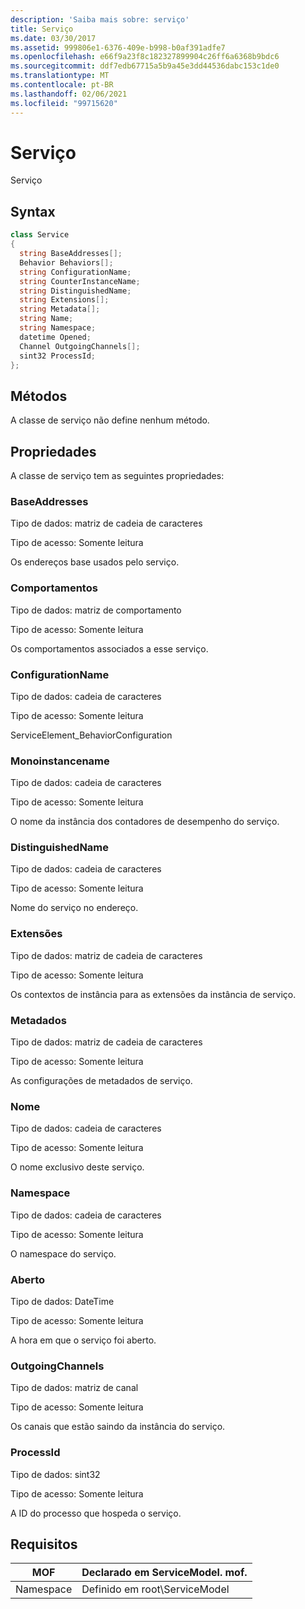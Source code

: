 ```yaml
---
description: 'Saiba mais sobre: serviço'
title: Serviço
ms.date: 03/30/2017
ms.assetid: 999806e1-6376-409e-b998-b0af391adfe7
ms.openlocfilehash: e66f9a23f8c182327899904c26ff6a6368b9bdc6
ms.sourcegitcommit: ddf7edb67715a5b9a45e3dd44536dabc153c1de0
ms.translationtype: MT
ms.contentlocale: pt-BR
ms.lasthandoff: 02/06/2021
ms.locfileid: "99715620"
---
```

# <a name="service"></a>Serviço

Serviço  
  
## <a name="syntax"></a>Syntax  
  
```csharp
class Service  
{  
  string BaseAddresses[];  
  Behavior Behaviors[];  
  string ConfigurationName;  
  string CounterInstanceName;  
  string DistinguishedName;  
  string Extensions[];  
  string Metadata[];  
  string Name;  
  string Namespace;  
  datetime Opened;  
  Channel OutgoingChannels[];  
  sint32 ProcessId;  
};  
```  
  
## <a name="methods"></a>Métodos  

 A classe de serviço não define nenhum método.  
  
## <a name="properties"></a>Propriedades  

 A classe de serviço tem as seguintes propriedades:  
  
### <a name="baseaddresses"></a>BaseAddresses  

 Tipo de dados: matriz de cadeia de caracteres  
  
 Tipo de acesso: Somente leitura  
  
 Os endereços base usados pelo serviço.  
  
### <a name="behaviors"></a>Comportamentos  

 Tipo de dados: matriz de comportamento  
  
 Tipo de acesso: Somente leitura  
  
 Os comportamentos associados a esse serviço.  
  
### <a name="configurationname"></a>ConfigurationName  

 Tipo de dados: cadeia de caracteres  
  
 Tipo de acesso: Somente leitura  
  
 ServiceElement_BehaviorConfiguration  
  
### <a name="counterinstancename"></a>Monoinstancename  

 Tipo de dados: cadeia de caracteres  
  
 Tipo de acesso: Somente leitura  
  
 O nome da instância dos contadores de desempenho do serviço.  
  
### <a name="distinguishedname"></a>DistinguishedName  

 Tipo de dados: cadeia de caracteres  
  
 Tipo de acesso: Somente leitura  
  
 Nome do serviço no endereço.  
  
### <a name="extensions"></a>Extensões  

 Tipo de dados: matriz de cadeia de caracteres  
  
 Tipo de acesso: Somente leitura  
  
 Os contextos de instância para as extensões da instância de serviço.  
  
### <a name="metadata"></a>Metadados  

 Tipo de dados: matriz de cadeia de caracteres  
  
 Tipo de acesso: Somente leitura  
  
 As configurações de metadados de serviço.  
  
### <a name="name"></a>Nome  

 Tipo de dados: cadeia de caracteres  
  
 Tipo de acesso: Somente leitura  
  
 O nome exclusivo deste serviço.  
  
### <a name="namespace"></a>Namespace  

 Tipo de dados: cadeia de caracteres  
  
 Tipo de acesso: Somente leitura  
  
 O namespace do serviço.  
  
### <a name="opened"></a>Aberto  

 Tipo de dados: DateTime  
  
 Tipo de acesso: Somente leitura  
  
 A hora em que o serviço foi aberto.  
  
### <a name="outgoingchannels"></a>OutgoingChannels  

 Tipo de dados: matriz de canal  
  
 Tipo de acesso: Somente leitura  
  
 Os canais que estão saindo da instância do serviço.  
  
### <a name="processid"></a>ProcessId  

 Tipo de dados: sint32  
  
 Tipo de acesso: Somente leitura  
  
 A ID do processo que hospeda o serviço.  
  
## <a name="requirements"></a>Requisitos  
  
|MOF|Declarado em ServiceModel. mof.|  
|---------|-----------------------------------|  
|Namespace|Definido em root\ServiceModel|
